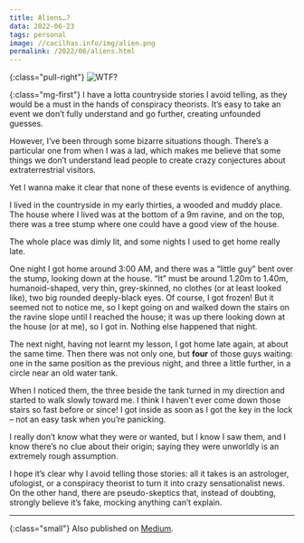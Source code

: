 ```yaml
---
title: Aliens…?
data: 2022-06-23
tags: personal
image: //cacilhas.info/img/alien.png
permalink: /2022/06/aliens.html
---
```


[medium]: https://cacilhas.medium.com/aliens-4fc040b78dd0

{:class="pull-right"} <img alt="WTF?" src="{{{ image }}}" />

{:class="mg-first"} I have a lotta countryside stories I avoid telling, as
they would be a must in the hands of conspiracy theorists. It’s easy to take an
event we don’t fully understand and go further, creating unfounded guesses.

However, I’ve been through some bizarre situations though. There’s a particular
one from when I was a lad, which makes me believe that some things we don’t
understand lead people to create crazy conjectures about extraterrestrial
visitors.

Yet I wanna make it clear that none of these events is evidence of anything.

I lived in the countryside in my early thirties, a wooded and muddy place. The
house where I lived was at the bottom of a 9m ravine, and on the top, there was
a tree stump where one could have a good view of the house.

The whole place was dimly lit, and some nights I used to get home really late.

One night I got home around 3:00 AM, and there was a “little guy” bent over the
stump, looking down at the house. “It” must be around 1.20m to 1.40m,
humanoid-shaped, very thin, grey-skinned, no clothes (or at least looked like),
two big rounded deeply-black eyes. Of course, I got frozen! But it seemed not to
notice me, so I kept going on and walked down the stairs on the ravine slope
until I reached the house; it was up there looking down at the house (or at me),
so I got in. Nothing else happened that night.

The next night, having not learnt my lesson, I got home late again, at about the
same time. Then there was not only one, but **four** of those guys waiting: one
in the same position as the previous night, and three a little further, in a
circle near an old water tank.

When I noticed them, the three beside the tank turned in my direction and
started to walk slowly toward me. I think I haven’t ever come down those stairs
so fast before or since! I got inside as soon as I got the key in the lock – not
an easy task when you’re panicking.

I really don’t know what they were or wanted, but I know I saw them, and I know
there’s no clue about their origin; saying they were unworldly is an extremely
rough assumption.

I hope it’s clear why I avoid telling those stories: all it takes is an
astrologer, ufologist, or a conspiracy theorist to turn it into crazy
sensationalist news. On the other hand, there are pseudo-skeptics that, instead
of doubting, strongly believe it’s fake, mocking anything can’t explain.

-----

{:class="small"} Also published on [Medium][medium].